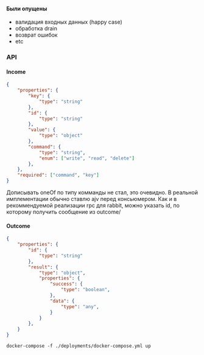 #### Были опущены

* валидация входных данных (happy case)
* обработка drain
* возврат ошибок
* etc

### API

#### Income
```json
{
    "properties": {
        "key": {
            "type": "string"
        },
        "id": {
            "type": "string"
        },
        "value": {
            "type": "object"
        },
        "command": {
            "type": "string",
            "enum": ["write", "read", "delete"]
        },
    },
    "required": ["command", "key"]
}
```
Дописывать oneOf по типу комманды не стал, это очевидно.
В реальной имплементации обычно ставлю ajv перед консьюмером.
Как и в рекоммендуемой реализации rpc для rabbit, можно указать id, по которому получить сообщение из outcome/

#### Outcome
```json
{
    "properties": {
        "id": {
            "type": "string"
        },
        "result": {
            "type": "object",
            "properties": {
                "success": {
                    "type": "boolean",
                },
                "data": {
                    "type": "any",
                }
            }
        },
    }
}
```

```
docker-compose -f ./deployments/docker-compose.yml up 
```